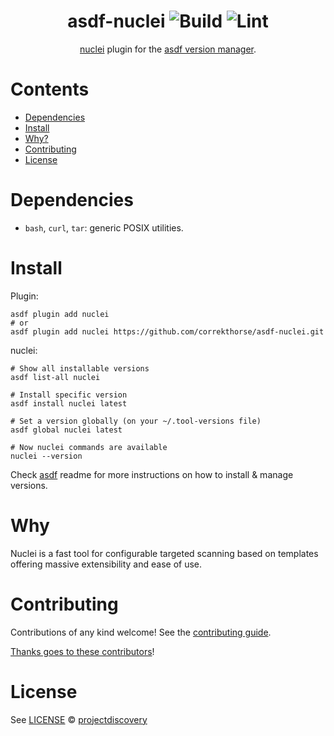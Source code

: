 <div align="center">

# asdf-nuclei ![Build](https://github.com/correkthorse/asdf-nuclei/workflows/Build/badge.svg) ![Lint](https://github.com/correkthorse/asdf-nuclei/workflows/Lint/badge.svg)

[nuclei](https://nuclei.projectdiscovery.io/) plugin for the [asdf version manager](https://asdf-vm.com).

</div>

# Contents

- [Dependencies](#dependencies)
- [Install](#install)
- [Why?](#why)
- [Contributing](#contributing)
- [License](#license)

# Dependencies

- `bash`, `curl`, `tar`: generic POSIX utilities.

# Install

Plugin:

```shell
asdf plugin add nuclei
# or
asdf plugin add nuclei https://github.com/correkthorse/asdf-nuclei.git
```

nuclei:

```shell
# Show all installable versions
asdf list-all nuclei

# Install specific version
asdf install nuclei latest

# Set a version globally (on your ~/.tool-versions file)
asdf global nuclei latest

# Now nuclei commands are available
nuclei --version
```

Check [asdf](https://github.com/asdf-vm/asdf) readme for more instructions on how to
install & manage versions.

# Why

Nuclei is a fast tool for configurable targeted scanning based on templates offering massive extensibility and ease of use.

# Contributing

Contributions of any kind welcome! See the [contributing guide](contributing.md).

[Thanks goes to these contributors](https://github.com/correkthorse/asdf-nuclei/graphs/contributors)!

# License

See [LICENSE](LICENSE) © [projectdiscovery](https://projectdiscovery.io/)
